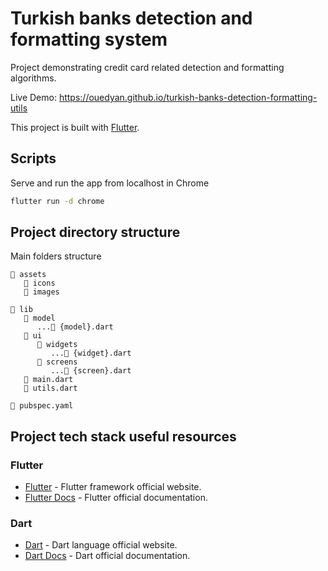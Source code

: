 # Turkish banks detection and formatting system

Project demonstrating credit card related detection and formatting algorithms.

Live Demo: https://ouedyan.github.io/turkish-banks-detection-formatting-utils

This project is built with [Flutter](https://flutter.dev/).

## Scripts

Serve and run the app from localhost in Chrome
```bash
flutter run -d chrome
```

## Project directory structure

Main folders structure

```
📂 assets
   📂 icons
   📂 images
      
📂 lib
   📂 model
      ...📂 {model}.dart
   📂 ui
      📂 widgets
         ...📄 {widget}.dart
      📂 screens
         ...📂 {screen}.dart
   📄 main.dart
   📄 utils.dart
   
📄 pubspec.yaml

```

## Project tech stack useful resources

### Flutter
- [Flutter](https://flutter.dev) - Flutter framework official website.
- [Flutter Docs](https://docs.flutter.dev) - Flutter official documentation.

### Dart
- [Dart](https://dart.dev) - Dart language official website.
- [Dart Docs](https://dart.dev/guides) - Dart official documentation.

